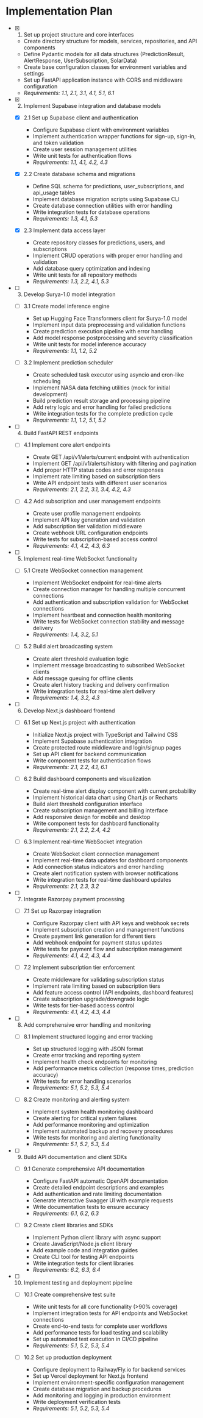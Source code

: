 # Implementation Plan

- [x] 1. Set up project structure and core interfaces





  - Create directory structure for models, services, repositories, and API components
  - Define Pydantic models for all data structures (PredictionResult, AlertResponse, UserSubscription, SolarData)
  - Create base configuration classes for environment variables and settings
  - Set up FastAPI application instance with CORS and middleware configuration
  - _Requirements: 1.1, 2.1, 3.1, 4.1, 5.1, 6.1_

- [x] 2. Implement Supabase integration and database models





  - [x] 2.1 Set up Supabase client and authentication


    - Configure Supabase client with environment variables
    - Implement authentication wrapper functions for sign-up, sign-in, and token validation
    - Create user session management utilities
    - Write unit tests for authentication flows
    - _Requirements: 1.1, 4.1, 4.2, 4.3_

  - [x] 2.2 Create database schema and migrations


    - Define SQL schema for predictions, user_subscriptions, and api_usage tables
    - Implement database migration scripts using Supabase CLI
    - Create database connection utilities with error handling
    - Write integration tests for database operations
    - _Requirements: 1.3, 4.1, 5.3_

  - [x] 2.3 Implement data access layer


    - Create repository classes for predictions, users, and subscriptions
    - Implement CRUD operations with proper error handling and validation
    - Add database query optimization and indexing
    - Write unit tests for all repository methods
    - _Requirements: 1.3, 2.2, 4.1, 5.3_

- [ ] 3. Develop Surya-1.0 model integration
  - [ ] 3.1 Create model inference engine
    - Set up Hugging Face Transformers client for Surya-1.0 model
    - Implement input data preprocessing and validation functions
    - Create prediction execution pipeline with error handling
    - Add model response postprocessing and severity classification
    - Write unit tests for model inference accuracy
    - _Requirements: 1.1, 1.2, 5.2_

  - [ ] 3.2 Implement prediction scheduler
    - Create scheduled task executor using asyncio and cron-like scheduling
    - Implement NASA data fetching utilities (mock for initial development)
    - Build prediction result storage and processing pipeline
    - Add retry logic and error handling for failed predictions
    - Write integration tests for the complete prediction cycle
    - _Requirements: 1.1, 1.2, 5.1, 5.2_

- [ ] 4. Build FastAPI REST endpoints
  - [ ] 4.1 Implement core alert endpoints
    - Create GET /api/v1/alerts/current endpoint with authentication
    - Implement GET /api/v1/alerts/history with filtering and pagination
    - Add proper HTTP status codes and error responses
    - Implement rate limiting based on subscription tiers
    - Write API endpoint tests with different user scenarios
    - _Requirements: 2.1, 2.2, 3.1, 3.4, 4.2, 4.3_

  - [ ] 4.2 Add subscription and user management endpoints
    - Create user profile management endpoints
    - Implement API key generation and validation
    - Add subscription tier validation middleware
    - Create webhook URL configuration endpoints
    - Write tests for subscription-based access control
    - _Requirements: 4.1, 4.2, 4.3, 6.3_

- [ ] 5. Implement real-time WebSocket functionality
  - [ ] 5.1 Create WebSocket connection management
    - Implement WebSocket endpoint for real-time alerts
    - Create connection manager for handling multiple concurrent connections
    - Add authentication and subscription validation for WebSocket connections
    - Implement heartbeat and connection health monitoring
    - Write tests for WebSocket connection stability and message delivery
    - _Requirements: 1.4, 3.2, 5.1_

  - [ ] 5.2 Build alert broadcasting system
    - Create alert threshold evaluation logic
    - Implement message broadcasting to subscribed WebSocket clients
    - Add message queuing for offline clients
    - Create alert history tracking and delivery confirmation
    - Write integration tests for real-time alert delivery
    - _Requirements: 1.4, 3.2, 4.3_

- [ ] 6. Develop Next.js dashboard frontend
  - [ ] 6.1 Set up Next.js project with authentication
    - Initialize Next.js project with TypeScript and Tailwind CSS
    - Implement Supabase authentication integration
    - Create protected route middleware and login/signup pages
    - Set up API client for backend communication
    - Write component tests for authentication flows
    - _Requirements: 2.1, 2.2, 4.1, 6.1_

  - [ ] 6.2 Build dashboard components and visualization
    - Create real-time alert display component with current probability
    - Implement historical data chart using Chart.js or Recharts
    - Build alert threshold configuration interface
    - Create subscription management and billing interface
    - Add responsive design for mobile and desktop
    - Write component tests for dashboard functionality
    - _Requirements: 2.1, 2.2, 2.4, 4.2_

  - [ ] 6.3 Implement real-time WebSocket integration
    - Create WebSocket client connection management
    - Implement real-time data updates for dashboard components
    - Add connection status indicators and error handling
    - Create alert notification system with browser notifications
    - Write integration tests for real-time dashboard updates
    - _Requirements: 2.1, 2.3, 3.2_

- [ ] 7. Integrate Razorpay payment processing
  - [ ] 7.1 Set up Razorpay integration
    - Configure Razorpay client with API keys and webhook secrets
    - Implement subscription creation and management functions
    - Create payment link generation for different tiers
    - Add webhook endpoint for payment status updates
    - Write tests for payment flow and subscription management
    - _Requirements: 4.1, 4.2, 4.3, 4.4_

  - [ ] 7.2 Implement subscription tier enforcement
    - Create middleware for validating subscription status
    - Implement rate limiting based on subscription tiers
    - Add feature access control (API endpoints, dashboard features)
    - Create subscription upgrade/downgrade logic
    - Write tests for tier-based access control
    - _Requirements: 4.1, 4.2, 4.3, 4.4_

- [ ] 8. Add comprehensive error handling and monitoring
  - [ ] 8.1 Implement structured logging and error tracking
    - Set up structured logging with JSON format
    - Create error tracking and reporting system
    - Implement health check endpoints for monitoring
    - Add performance metrics collection (response times, prediction accuracy)
    - Write tests for error handling scenarios
    - _Requirements: 5.1, 5.2, 5.3, 5.4_

  - [ ] 8.2 Create monitoring and alerting system
    - Implement system health monitoring dashboard
    - Create alerting for critical system failures
    - Add performance monitoring and optimization
    - Implement automated backup and recovery procedures
    - Write tests for monitoring and alerting functionality
    - _Requirements: 5.1, 5.2, 5.3, 5.4_

- [ ] 9. Build API documentation and client SDKs
  - [ ] 9.1 Generate comprehensive API documentation
    - Configure FastAPI automatic OpenAPI documentation
    - Create detailed endpoint descriptions and examples
    - Add authentication and rate limiting documentation
    - Generate interactive Swagger UI with example requests
    - Write documentation tests to ensure accuracy
    - _Requirements: 6.1, 6.2, 6.3_

  - [ ] 9.2 Create client libraries and SDKs
    - Implement Python client library with async support
    - Create JavaScript/Node.js client library
    - Add example code and integration guides
    - Create CLI tool for testing API endpoints
    - Write integration tests for client libraries
    - _Requirements: 6.2, 6.3, 6.4_

- [ ] 10. Implement testing and deployment pipeline
  - [ ] 10.1 Create comprehensive test suite
    - Write unit tests for all core functionality (>90% coverage)
    - Implement integration tests for API endpoints and WebSocket connections
    - Create end-to-end tests for complete user workflows
    - Add performance tests for load testing and scalability
    - Set up automated test execution in CI/CD pipeline
    - _Requirements: 5.1, 5.2, 5.3, 5.4_

  - [ ] 10.2 Set up production deployment
    - Configure deployment to Railway/Fly.io for backend services
    - Set up Vercel deployment for Next.js frontend
    - Implement environment-specific configuration management
    - Create database migration and backup procedures
    - Add monitoring and logging in production environment
    - Write deployment verification tests
    - _Requirements: 5.1, 5.2, 5.3, 5.4_